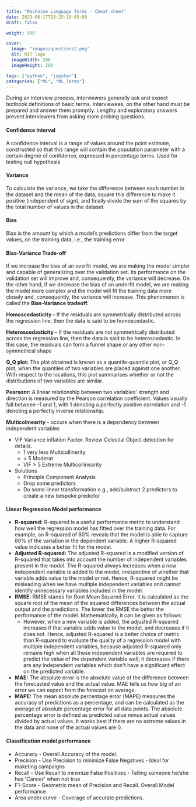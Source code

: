 ```yaml
---
title: "Machnine Language Terms - Cheat sheet"
date: 2023-06-17T18:25:18-05:00
draft: false

weight: 500

cover:
  image: "images/questions2.png"
  Alt: MIT logo
  imageWidth: 200
  imageHeight: 200

tags: ["python", "jupyter"]
categories: ["ML", "ML_Terms"]
---
```


During an interview process, interviewers generally ask and expect textbook definitions of basic terms. Interviewees, on the other hand must be prepared and answer them promptly. Lengthy and exploratory answers prevent interviewers from asking more probing questions.

#### Confidence Interval

A confidence interval is a range of values around the point estimate, constructed so that this range will contain the population parameter with a certain degree of confidence, expressed in percentage terms. Used for testing null hypothesis

#### Variance

To calculate the variance, we take the difference between each number in the dataset and the mean of the data, square this difference to make it positive (independent of sign), and finally divide the sum of the squares by the total number of values in the dataset.

#### Bias

Bias is the amount by which a model’s predictions differ from the target values, on the training data, i.e., the training error

#### Bias-Variance Trade-off

If we increase the bias of an overfit model, we are making the model simpler and capable of generalizing over the validation set. Its performance on the validation set will improve and, consequently, the variance will decrease. On the other hand, if we decrease the bias of an underfit model, we are making the model more complex and the model will fit the training data more closely and, consequently, the variance will increase. This phenomenon is called the **Bias-Variance tradeoff.**

**Homoscedasticity -** If the residuals are symmetrically distributed across the regression line, then the data is said to be homoscedastic.

**Heteroscedasticity -** If the residuals are not symmetrically distributed across the regression line, then the data is said to be heteroscedastic. In this case, the residuals can form a funnel shape or any other non-symmetrical shape

**Q_Q plot:** The plot obtained is known as a quantile-quantile plot, or Q_Q plot, when the quantiles of two variables are placed against one another. With respect to the locations, this plot summarises whether or not the distributions of two variables are similar.

**Pearsonr:** A linear relationship between two variables' strength and direction is measured by the Pearson correlation coefficient. Values usually fall between -1 and 1, with 1 denoting a perfectly positive correlation and -1 denoting a perfectly inverse relationship.

**Multicolinearity** - occurs when there is a dependency between independent variables

- VIF Variance inflation Factor. Review Celestial Object detection for details.
  - 1 very less Multicollinerity
  - < 5 Moderat
  - VIF > 5 Extreme Multicollinearity
- Solutions
  - Principle Component Analysis
  - Drop some predictors
  - Do some linear transformation e.g., add/subtract 2 predictors to create a new bespoke predictor

#### Linear Regression Model performance

- **R-squared:** R-squared is a useful performance metric to understand how well the regression model has fitted over the training data. For example, an R-squared of 80% reveals that the model is able to capture 80% of the variation in the dependent variable. A higher R-squared value indicates a better fit for the model.
- **Adjusted R-squared:** The adjusted R-squared is a modified version of R-squared that takes into account the number of independent variables present in the model. The R-squared always increases when a new independent variable is added to the model, irrespective of whether that variable adds value to the model or not. Hence, R-squared might be misleading when we have multiple independent variables and cannot identify unnecessary variables included in the model.
- **RMSE:** RMSE stands for Root Mean Squared Error. It is calculated as the square root of the mean of the squared differences between the actual output and the predictions. The lower the RMSE the better the performance of the model. Mathematically, it can be given as follows:
  - However, when a new variable is added, the adjusted R-squared increases if that variable adds value to the model, and decreases if it does not. Hence, adjusted R-squared is a better choice of metric than R-squared to evaluate the quality of a regression model with multiple independent variables, because adjusted R-squared only remains high when all those independent variables are required to predict the value of the dependent variable well; it decreases if there are any independent variables which don't have a significant effect on the predicted variable.
- **MAE:** The absolute error is the absolute value of the difference between the forecasted value and the actual value. MAE tells us how big of an error we can expect from the forecast on average.
- **MAPE:** The mean absolute percentage error (MAPE) measures the accuracy of predictions as a percentage, and can be calculated as the average of absolute percentage error for all data points. The absolute percentage error is defined as predicted value minus actual values divided by actual values. It works best if there are no extreme values in the data and none of the actual values are 0.

#### Classification model performance

- Accuracy - Overall Accuracy of the model.
- Precision - Use Precision to minimize False Negatives - Ideal for maketing campaigns
- Recall - Use Recall to minimize False Positives - Telling someone he/she has 'Cancer' when not true
- F1-Score - Geometric mean of Precision and Recall. Overall Model performance
- Area under curve - Coverage of accurate predictions.
